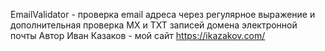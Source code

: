EmailValidator - проверка email адреса через регулярное выражение и дополнительная проверка MX и TXT записей домена электронной почты
Автор Иван Казаков - мой сайт https://ikazakov.com/
